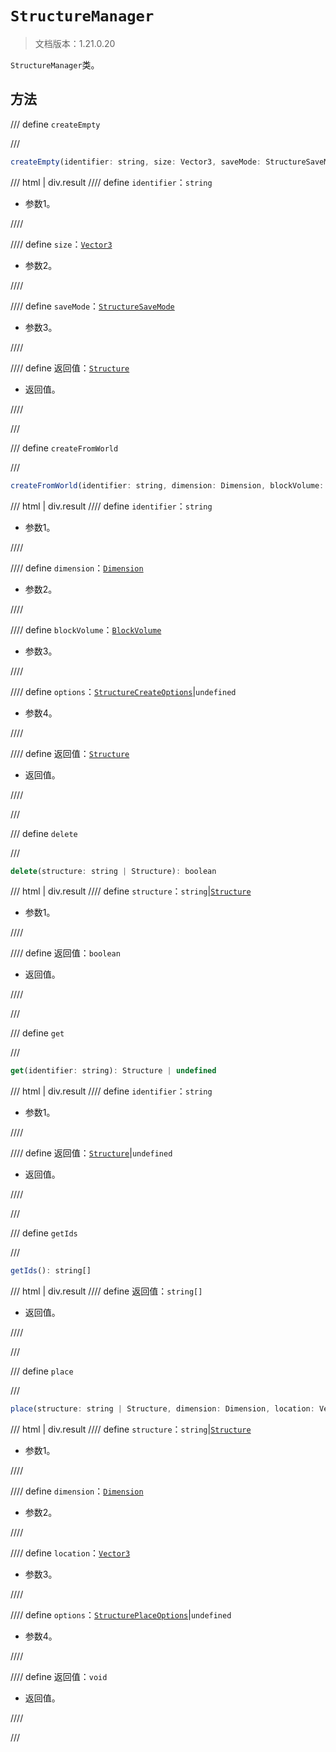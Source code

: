 # `StructureManager`

> 文档版本：1.21.0.20

`StructureManager`类。

## 方法

/// define
`createEmpty`


///

```js
createEmpty(identifier: string, size: Vector3, saveMode: StructureSaveMode): Structure
```

/// html | div.result
//// define
`identifier`：`string`

- 参数1。


////

//// define
`size`：[`Vector3`](./vector3.md)

- 参数2。


////

//// define
`saveMode`：[`StructureSaveMode`](./structuresavemode.md)

- 参数3。


////

//// define
返回值：[`Structure`](./structure.md)

- 返回值。


////

///


/// define
`createFromWorld`


///

```js
createFromWorld(identifier: string, dimension: Dimension, blockVolume: BlockVolume, options?: StructureCreateOptions): Structure
```

/// html | div.result
//// define
`identifier`：`string`

- 参数1。


////

//// define
`dimension`：[`Dimension`](./dimension.md)

- 参数2。


////

//// define
`blockVolume`：[`BlockVolume`](./blockvolume.md)

- 参数3。


////

//// define
`options`：[`StructureCreateOptions`](./structurecreateoptions.md)|`undefined`

- 参数4。


////

//// define
返回值：[`Structure`](./structure.md)

- 返回值。


////

///


/// define
`delete`


///

```js
delete(structure: string | Structure): boolean
```

/// html | div.result
//// define
`structure`：`string`|[`Structure`](./structure.md)

- 参数1。


////

//// define
返回值：`boolean`

- 返回值。


////

///


/// define
`get`


///

```js
get(identifier: string): Structure | undefined
```

/// html | div.result
//// define
`identifier`：`string`

- 参数1。


////

//// define
返回值：[`Structure`](./structure.md)|`undefined`

- 返回值。


////

///


/// define
`getIds`


///

```js
getIds(): string[]
```

/// html | div.result
//// define
返回值：`string[]`

- 返回值。


////

///


/// define
`place`


///

```js
place(structure: string | Structure, dimension: Dimension, location: Vector3, options?: StructurePlaceOptions): void
```

/// html | div.result
//// define
`structure`：`string`|[`Structure`](./structure.md)

- 参数1。


////

//// define
`dimension`：[`Dimension`](./dimension.md)

- 参数2。


////

//// define
`location`：[`Vector3`](./vector3.md)

- 参数3。


////

//// define
`options`：[`StructurePlaceOptions`](./structureplaceoptions.md)|`undefined`

- 参数4。


////

//// define
返回值：`void`

- 返回值。


////

///

